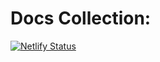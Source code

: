 # Docs Collection:

[![Netlify Status](https://api.netlify.com/api/v1/badges/5ffb4476-7fe4-415c-b5d8-1ad0d04c9e35/deploy-status)](https://app.netlify.com/sites/docs42/deploys)